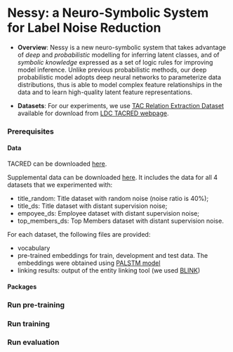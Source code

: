 # Nessy: a Neuro-Symbolic System for Label Noise Reduction

- **Overview**: Nessy is a new neuro-symbolic system that takes advantage of *deep* and *probabilistic* modelling for inferring  latent classes, 
and of *symbolic knowledge* expressed as a set of logic rules for improving model inference. Unlike previous probabilistic methods, our deep probabilistic model 
adopts deep neural networks to parameterize data distributions, thus is able to model complex feature relationships in the data and to learn high-quality 
latent feature representations.

- **Datasets**: For our experiments, we use [TAC Relation Extraction Dataset](https://nlp.stanford.edu/projects/tacred/) available for download from [LDC TACRED webpage](https://catalog.ldc.upenn.edu/LDC2018T24).


### Prerequisites

#### Data

TACRED can be downloaded [here]().

Supplemental data can be downloaded [here](https://drive.google.com/drive/folders/1YVL-T_UAxTNLg6t9OU71c2I33yH825Tc?usp=sharing).
It includes the data for all 4 datasets that we experimented with:

  - title_random: Title dataset with random noise (noise ratio is 40%);
  - title_ds: Title dataset with distant supervision noise;
  - empoyee_ds: Employee dataset with distant supervision noise;
  - top_members_ds: Top Members dataset with distant supervision noise.

For each dataset, the following files are provided:

  - vocabulary
  - pre-trained embeddings for train, development and test data. The embeddings were obtained using [PALSTM model](https://github.com/yuhaozhang/tacred-relation)
  - linking results: output of the entity linking tool (we used [BLINK](https://github.com/facebookresearch/BLINK))

#### Packages


### Run pre-training


### Run training


### Run evaluation
